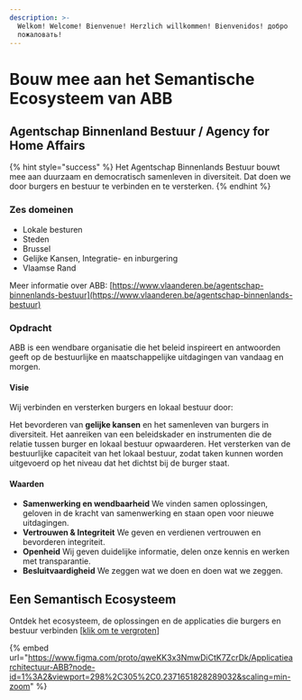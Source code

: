 ```yaml
---
description: >-
  Welkom! Welcome! Bienvenue! Herzlich willkommen! Bienvenidos! добро
  пожаловать!
---
```


# Bouw mee aan het Semantische Ecosysteem van ABB

## **Agentschap Binnenland Bestuur /** Agency for Home Affairs

{% hint style="success" %}
Het Agentschap Binnenlands Bestuur bouwt mee aan duurzaam en democratisch samenleven in diversiteit. Dat doen we door burgers en bestuur te verbinden en te versterken.
{% endhint %}

### Zes domeinen

* Lokale besturen
* Steden
* Brussel
* Gelijke Kansen, Integratie- en inburgering
* Vlaamse Rand

Meer informatie over ABB: [https://www.vlaanderen.be/agentschap-binnenlands-bestuur](https://www.vlaanderen.be/agentschap-binnenlands-bestuur)

### Opdracht

ABB is een wendbare organisatie die het beleid inspireert en antwoorden geeft op de bestuurlijke en maatschappelijke uitdagingen van vandaag en morgen.

#### Visie

Wij verbinden en versterken burgers en lokaal bestuur door:

Het bevorderen van **gelijke kansen** en het samenleven van burgers in diversiteit. Het aanreiken van een beleidskader en instrumenten die de relatie tussen burger en lokaal bestuur opwaarderen. Het versterken van de bestuurlijke capaciteit van het lokaal bestuur, zodat taken kunnen worden uitgevoerd op het niveau dat het dichtst bij de burger staat.

#### Waarden

* **Samenwerking en wendbaarheid** We vinden samen oplossingen, geloven in de kracht van samenwerking en staan open voor nieuwe uitdagingen.
* **Vertrouwen & Integriteit** We geven en verdienen vertrouwen en bevorderen integriteit.
* **Openheid** Wij geven duidelijke informatie, delen onze kennis en werken met transparantie. 
* **Besluitvaardigheid** We zeggen wat we doen en doen wat we zeggen.

## Een Semantisch Ecosysteem

Ontdek het ecosysteem, de oplossingen en de applicaties die burgers en bestuur verbinden \[[klik om te vergroten](https://www.figma.com/proto/qweKK3x3NmwDiCtK7ZcrDk/Applicatiearchitectuur-ABB?node-id=1%3A2&viewport=298%2C305%2C0.2371651828289032&scaling=min-zoom)\]

{% embed url="https://www.figma.com/proto/qweKK3x3NmwDiCtK7ZcrDk/Applicatiearchitectuur-ABB?node-id=1%3A2&viewport=298%2C305%2C0.2371651828289032&scaling=min-zoom" %}

